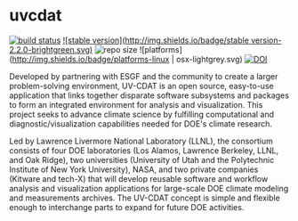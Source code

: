 uvcdat
======
[![build status](https://travis-ci.org/OpenGeoscience/geojs.svg?branch=master)](https://travis-ci.org/UV-CDAT/uvcdat/builds)
[![stable version](http://img.shields.io/badge/stable version-2.2.0-brightgreen.svg)](https://github.com/UV-CDAT/uvcdat/releases/tag/2.2.0)
![repo size](https://reposs.herokuapp.com/?path=UV-CDAT/uvcdat)
![platforms](http://img.shields.io/badge/platforms-linux | osx-lightgrey.svg)
[![DOI](http://img.shields.io/badge/DOI-10.5281/zenodo.17633-orange.svg)](http://doi.org/10.5281/zenodo.17633)

Developed by partnering with ESGF and the community to create a larger problem-solving environment, UV-CDAT is an open source, easy-to-use application that links together disparate software subsystems and packages to form an integrated environment for analysis and visualization. This project seeks to advance climate science by fulfilling computational and diagnostic/visualization capabilities needed for DOE's climate research.

Led by Lawrence Livermore National Laboratory (LLNL), the consortium consists of four DOE laboratories (Los Alamos, Lawrence Berkeley, LLNL, and Oak Ridge), two universities (University of Utah and the Polytechnic Institute of New York University), NASA, and two private companies (Kitware and tech-X) that will develop reusable software and workflow analysis and visualization applications for large-scale DOE climate modeling and measurements archives. The UV-CDAT concept is simple and flexible enough to interchange parts to expand for future DOE activities.
